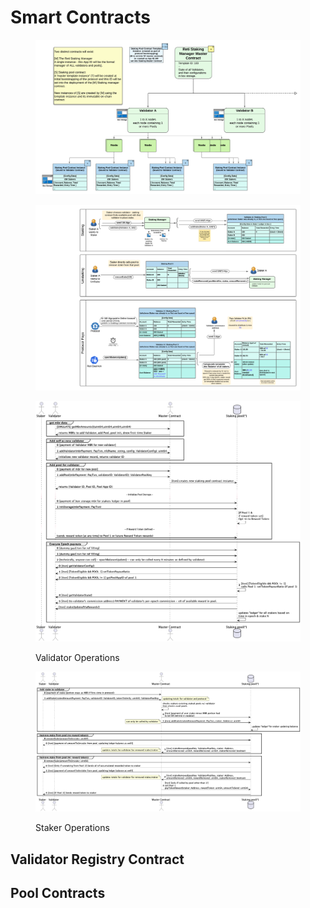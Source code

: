 # Smart Contracts

<figure><img src="../.gitbook/assets/image (4).png" alt=""><figcaption></figcaption></figure>

<figure><img src="../.gitbook/assets/image.png" alt=""><figcaption></figcaption></figure>

<figure><img src="../.gitbook/assets/image (1).png" alt=""><figcaption><p>Validator Operations</p></figcaption></figure>

<figure><img src="../.gitbook/assets/image (3).png" alt=""><figcaption><p>Staker Operations</p></figcaption></figure>

## **Validator Registry Contract**

## **Pool Contracts**
